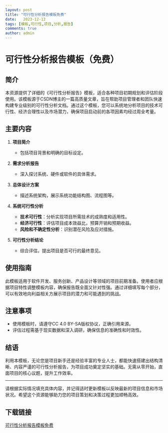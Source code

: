 ```yaml
---
layout: post
title: "可行性分析报告模板免费"
date:   2023-12-12
tags: [模板,可行性,项目,分析,报告]
comments: true
author: admin
---
```

# 可行性分析报告模板（免费）

## 简介

本资源提供了详细的《可行性分析报告》模板，适合各种项目初期规划和评估阶段使用。该模板源于CSDN博主的一篇高质量文章，旨在帮助项目管理者和团队快速构建专业级别的可行性分析文档。通过这个模板，您可以系统地分析项目的技术可行性、经济合理性以及市场潜力，确保项目启动前的各项因素均经过周全考量。

## 主要内容

1. **项目简介**  
   - 包括项目背景和明确的目标设定。
   
2. **需求分析报告**  
   - 深入探讨系统、硬件或软件的具体需求。
   
3. **总体设计方案**  
   - 描述系统架构，展示系统功能结构图、流程图等。
   
4. **系统可行性分析**  
   - **技术可行性**：分析实现项目所需技术的成熟度和适用性。
   - **经济可行性**：评估项目成本效益比，预算开销和预期收益。
   - **风险和不确定性分析**：识别潜在风险及应对措施。
   
5. **可行性分析结论**  
   - 综合评估，提出项目是否可行的最终意见。

## 使用指南

此模板适用于软件开发、服务创新、产品设计等领域的项目前期准备。使用者应根据项目特性调整模板内容，确保报告既全面又针对性强。通过详细填写每个部分，可以有效地向利益相关方展示项目的潜力和可能遇到的挑战。

## 注意事项

- 使用模板时，请遵守CC 4.0 BY-SA版权协议，正确引用来源。
- 评估过程需基于现实数据和深入调研，确保信息的准确性和时效性。

## 结语

利用本模板，无论您是项目新手还是经验丰富的专业人士，都能快速搭建出结构清晰、内容严谨的可行性分析报告，为项目成功奠定坚实的基础。无需从零开始，直面项目的核心议题，提升工作效率。

---

请根据实际情况填充具体内容，并记得适时更新模板以反映最新的项目信息和市场状况。希望这个资源能够助力您的项目策划和决策过程更加顺畅高效。

## 下载链接

[可行性分析报告模板免费](https://pan.quark.cn/s/9f14840e2031)